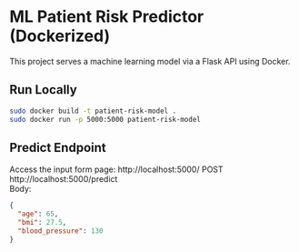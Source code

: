 # ML Patient Risk Predictor (Dockerized)

This project serves a machine learning model via a Flask API using Docker.

## Run Locally

```bash
sudo docker build -t patient-risk-model .
sudo docker run -p 5000:5000 patient-risk-model

```

## Predict Endpoint
Access the input form page: http://localhost:5000/
POST http://localhost:5000/predict  
Body:
```json
{
  "age": 65,
  "bmi": 27.5,
  "blood_pressure": 130
}
```
